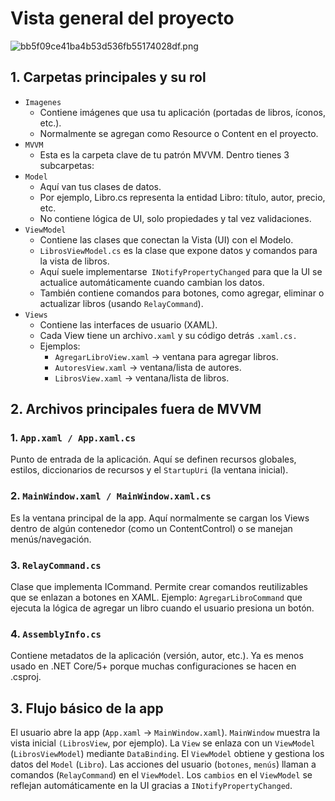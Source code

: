 # Vista general del proyecto
![bb5f09ce41ba4b53d536fb55174028df.png](:/aca5f48e8296468dae0db760711673a4)
## 1. Carpetas principales y su rol
-  ``Imagenes``
	- Contiene imágenes que usa tu aplicación (portadas de libros, íconos, etc.).
	- Normalmente se agregan como Resource o Content en el proyecto.
-  ``MVVM``
	- Esta es la carpeta clave de tu patrón MVVM. Dentro tienes 3 subcarpetas:
- ``Model``
	- Aquí van tus clases de datos.
	- Por ejemplo, Libro.cs representa la entidad Libro: título, autor, precio, etc.
	- No contiene lógica de UI, solo propiedades y tal vez validaciones.
- ``ViewModel``
	- Contiene las clases que conectan la Vista (UI) con el Modelo.
	- ``LibrosViewModel.cs`` es la clase que expone datos y comandos para la vista de libros.
	- Aquí suele implementarse`` INotifyPropertyChanged`` para que la UI se actualice 
  automáticamente cuando cambian los datos.
	- También contiene comandos para botones, como agregar, eliminar o actualizar libros (usando ``RelayCommand``).
- ``Views``
	- Contiene las interfaces de usuario (XAML).
	- Cada View tiene un archivo``.xaml`` y su código detrás ``.xaml.cs.``
	- Ejemplos:
		- ``AgregarLibroView.xaml`` → ventana para agregar libros.
		- ``AutoresView.xaml`` → ventana/lista de autores.
		- ``LibrosView.xaml`` → ventana/lista de libros.

## 2. Archivos principales fuera de MVVM
### 1.  ``App.xaml / App.xaml.cs``
Punto de entrada de la aplicación.
Aquí se definen recursos globales, estilos, diccionarios de recursos y el ``StartupUri`` (la ventana inicial).
### 2.  ``MainWindow.xaml / MainWindow.xaml.cs``
Es la ventana principal de la app.
Aquí normalmente se cargan los Views dentro de algún contenedor (como un ContentControl) o se manejan menús/navegación.
### 3. ``RelayCommand.cs``
Clase que implementa ICommand.
Permite crear comandos reutilizables que se enlazan a botones en XAML.
Ejemplo: ``AgregarLibroCommand`` que ejecuta la lógica de agregar un libro cuando el usuario presiona un botón.
### 4. ``AssemblyInfo.cs``
Contiene metadatos de la aplicación (versión, autor, etc.).
Ya es menos usado en .NET Core/5+ porque muchas configuraciones se hacen en .csproj.
## 3. Flujo básico de la app
El usuario abre la app (``App.xaml`` → ``MainWindow.xaml``).
``MainWindow`` muestra la vista inicial ``(LibrosView``, por ejemplo).
La ``View`` se enlaza con un ``ViewModel`` (``LibrosViewModel``) mediante ``DataBinding``.
El ``ViewModel`` obtiene y gestiona los datos del ``Model`` (``Libro``).
Las acciones del usuario (``botones``, ``menús``) llaman a comandos (``RelayCommand``) en el ``ViewModel``.
Los ``cambios`` en el ``ViewModel`` se reflejan automáticamente en la UI gracias a ``INotifyPropertyChanged``.
